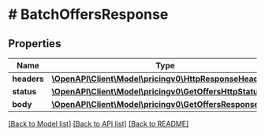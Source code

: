# # BatchOffersResponse

## Properties

Name | Type | Description | Notes
------------ | ------------- | ------------- | -------------
**headers** | [**\OpenAPI\Client\Model\pricingv0\HttpResponseHeaders**](HttpResponseHeaders.md) |  | [optional]
**status** | [**\OpenAPI\Client\Model\pricingv0\GetOffersHttpStatusLine**](GetOffersHttpStatusLine.md) |  | [optional]
**body** | [**\OpenAPI\Client\Model\pricingv0\GetOffersResponse**](GetOffersResponse.md) |  |

[[Back to Model list]](../../README.md#models) [[Back to API list]](../../README.md#endpoints) [[Back to README]](../../README.md)
